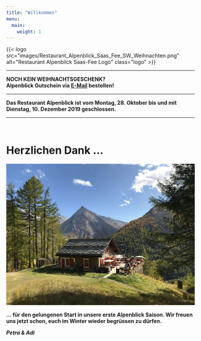 ```yaml
---
title: "Willkommen"
menu:
  main:
    weight: 1
---
```

{{< logo src="images/Restaurant_Alpenblick_Saas_Fee_SW_Weihnachten.png" alt="Restaurant Alpenblick Saas-Fee Logo" class="logo" >}}

---
<strong>NOCH KEIN WEIHNACHTSGESCHENK?
<br>Alpenblick Gutschein via <a href="mailto:info@alpenblick-saasfee.ch?Subject=Gutscheinbestellung" target="_top">E-Mail</a> bestellen!

---
<strong>Das Restaurant Alpenblick ist vom Montag, 28. Oktober bis und mit Dienstag, 10.&nbsp;Dezember 2019 geschlossen.

---
</strong>
<br>

# Herzlichen Dank ...
![Alpenblick](images/Alpenblick_Ansicht_13.jpg "Alpenblick")

... für den gelungenen Start in unsere erste Alpenblick Saison. Wir freuen uns jetzt schon, euch im Winter wieder begrüssen zu dürfen.

_Petra & Adi_



<!-- # Herzlich Willkommen ...
![Alpenblick](images/Alpenblick_Ansicht_13.jpg "Alpenblick")

... im neu umgebauten Restaurant Alpenblick! Geniessen Sie unsere wunderschöne Terrasse mit herrlicher Aussicht und das rustikale Interieur unserer Zuckmayer Stube. Sie werden von uns mit Schweizer Küche und feinen hausgemachten Kuchen verwöhnt.

Wir freuen uns auf Ihren Besuch.

_Petra & Adi_ -->